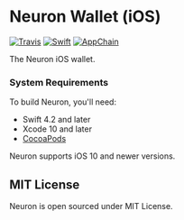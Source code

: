 # Neuron Wallet (iOS)

[![Travis](https://travis-ci.com/cryptape/neuron-ios.svg?branch=develop)](https://travis-ci.com/cryptape/neuron-ios)
[![Swift](https://img.shields.io/badge/Swift-4.1-orange.svg?style=flat)](https://developer.apple.com/swift/)
[![AppChain](https://img.shields.io/badge/made%20for-Nervos%20AppChain-blue.svg)](https://appchain.nervos.org)

The Neuron iOS wallet.

### System Requirements

To build Neuron, you'll need:

* Swift 4.2 and later
* Xcode 10 and later
* [CocoaPods](https://cocoapods.org)

Neuron supports iOS 10 and newer versions.

## MIT License

Neuron is open sourced under MIT License.
